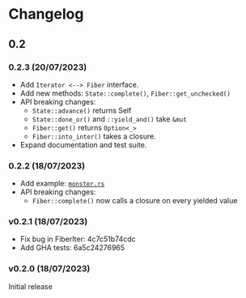 # Changelog

## 0.2

### 0.2.3 (20/07/2023)

- Add `Iterator <--> Fiber` interface.
- Add new methods: `State::complete()`, `Fiber::get_unchecked()`
- API breaking changes:
  - `State::advance()` returns Self
  - `State::done_or()` and `::yield_and()` take `&mut`
  - `Fiber::get()` returns `Option<_>`
  - `Fiber::into_inter()` takes a closure.
- Expand documentation and test suite.

### 0.2.2 (18/07/2023)

- Add example: [`monster.rs`](./examples/monster.rs)
- API breaking changes:
  - `Fiber::complete()` now calls a closure on every yielded value

### v0.2.1 (18/07/2023)

- Fix bug in FiberIter: 4c7c51b74cdc
- Add GHA tests: 6a5c24276965

### v0.2.0 (18/07/2023)

Initial release
